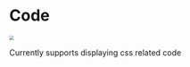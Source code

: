 # Code

<img src="https://img.alicdn.com/imgextra/i4/O1CN01Jprlz31HwWJ0QWTVQ_!!6000000000822-2-tps-614-430.png" style="zoom:50%;" />

Currently supports displaying css related code
